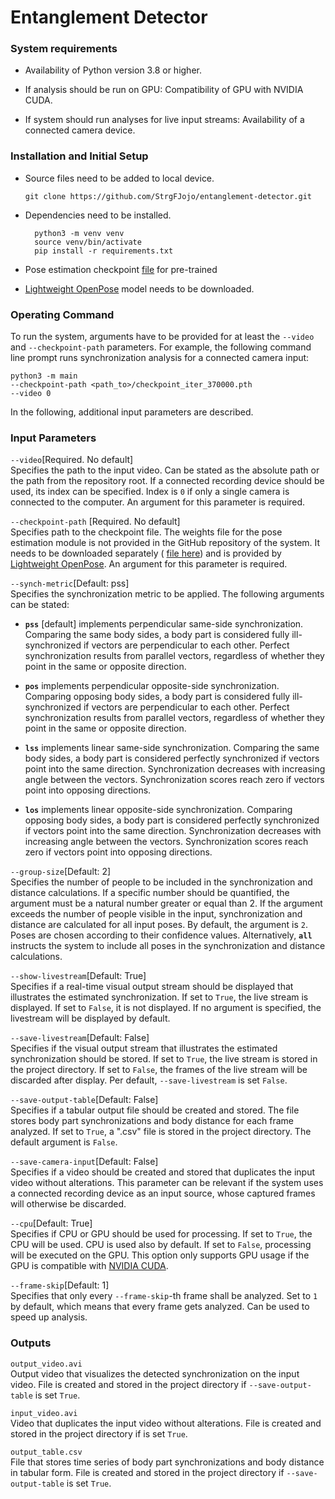# Entanglement Detector

### System requirements

-   Availability of Python version 3.8 or higher.

-   If analysis should be run on GPU: Compatibility of GPU with NVIDIA
    CUDA.

-   If system should run analyses for live input streams: Availability
    of a connected camera device.

### Installation and Initial Setup

- Source files need to be added to local device.
  ~~~
  git clone https://github.com/StrgFJojo/entanglement-detector.git
  ~~~

- Dependencies need to be installed.
  ~~~
    python3 -m venv venv
    source venv/bin/activate
    pip install -r requirements.txt
  ~~~

- Pose estimation checkpoint [file](https://bit.ly/3f8sfNw) for pre-trained
- [Lightweight OpenPose](https://bit.ly/3Dfwi2u) model needs to be downloaded.

### Operating Command

To run the system, arguments have to be provided for at least the
`--video` and `--checkpoint-path` parameters. For example, the following
command line prompt runs synchronization analysis for a connected camera
input:

    python3 -m main
    --checkpoint-path <path_to>/checkpoint_iter_370000.pth
    --video 0

In the following, additional input parameters are described.

### Input Parameters

`--video`[Required. No default]\
Specifies the path to the input video. Can be stated as the absolute
path or the path from the repository root. If a connected recording
device should be used, its index can be specified. Index is `0` if only
a single camera is connected to the computer. An argument for this
parameter is required.

`--checkpoint-path` [Required. No default]\
Specifies path to the checkpoint file. The weights file for the pose
estimation module is not provided in the GitHub repository of the
system. It needs to be downloaded separately (
[file here](https://bit.ly/3f8sfNw)) and is provided by
[Lightweight OpenPose](https://bit.ly/3Dfwi2u).
An argument for this parameter is required.

`--synch-metric`[Default: pss]\
Specifies the synchronization metric to be applied.
The following arguments can be stated:

- **`pss`**   [default] implements perpendicular same-side synchronization.
Comparing the same body sides, a body part is considered fully ill-synchronized
if vectors are perpendicular to each other. Perfect synchronization results
from parallel vectors, regardless of whether they point in the same or opposite
direction.

- **`pos`**   implements perpendicular opposite-side synchronization.
Comparing opposing body sides, a body part is considered fully ill-synchronized
if vectors are perpendicular to each other. Perfect synchronization results
from parallel vectors, regardless of whether they point in the same or
opposite direction.

- **`lss`**   implements linear same-side synchronization.
Comparing the same body sides, a body part is considered perfectly
synchronized if vectors point into the same direction. Synchronization
decreases with increasing angle between the vectors. Synchronization scores
reach zero if vectors point into opposing directions.

- **`los`**   implements linear opposite-side synchronization. Comparing
opposing body sides, a body part is considered perfectly synchronized if
vectors point into the same direction. Synchronization decreases with
increasing angle between the vectors. Synchronization scores reach zero if
vectors point into opposing directions.

`--group-size`[Default: 2]\
Specifies the number of people to be included in the synchronization and
distance calculations. If a specific number should be quantified, the
argument must be a natural number greater or equal than 2. If the argument
exceeds the number of people visible in the input, synchronization and distance
are calculated for all input poses. By default, the argument is `2`. Poses
are chosen according to their confidence values. Alternatively, **`all`**
instructs the system to include all poses in the synchronization and
distance calculations.

`--show-livestream`[Default: True]\
Specifies if a real-time visual output stream should be displayed that
illustrates the estimated synchronization. If set to `True`, the live
stream is displayed. If set to `False`, it is not displayed. If no
argument is specified, the livestream will be displayed by default.

`--save-livestream`[Default: False]\
Specifies if the visual output stream that illustrates the estimated
synchronization should be stored. If set to `True`, the live stream is
stored in the project directory. If set to `False`, the frames of the
live stream will be discarded after display. Per default,
`--save-livestream` is set `False`.

`--save-output-table`[Default: False]\
Specifies if a tabular output file should be created and stored. The
file stores body part synchronizations and body distance for each frame
analyzed. If set to `True`, a \".csv\" file is stored in the project
directory. The default argument is `False`.

`--save-camera-input`[Default: False]\
Specifies if a video should be created and stored that duplicates the
input video without alterations. This parameter can be relevant if the
system uses a connected recording device as an input source, whose
captured frames will otherwise be discarded.

`--cpu`[Default: True]\
Specifies if CPU or GPU should be used for processing. If set to `True`,
the CPU will be used. CPU is used also by default. If set to `False`,
processing will be executed on the GPU. This option only supports GPU
usage if the GPU is compatible with
[NVIDIA CUDA](<https://docs.nvidia.com/cuda/>).

`--frame-skip`[Default: 1]\
Specifies that only every `--frame-skip`-th frame shall be analyzed.
Set to `1` by default, which means that every frame gets analyzed.
Can be used to speed up analysis.


### Outputs

`output_video.avi`\
Output video that visualizes the detected synchronization on the input
video. File is created and stored in the project directory if
`--save-output-table` is set `True`.

`input_video.avi`\
Video that duplicates the input video without alterations. File is
created and stored in the project directory if is set `True`.

`output_table.csv`\
File that stores time series of body part synchronizations and body
distance in tabular form. File is created and stored in the project
directory if `--save-output-table` is set `True`.
